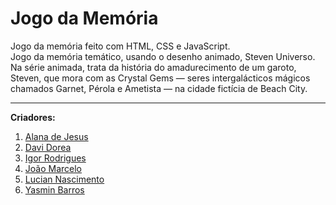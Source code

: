 # Jogo da Memória
Jogo da memória feito com HTML, CSS e JavaScript.<br />
Jogo da memória temático, usando o desenho animado, Steven Universo. Na série animada, trata da história do amadurecimento de um garoto, Steven, que mora com as Crystal Gems — seres intergalácticos mágicos chamados Garnet, Pérola e Ametista — na cidade fictícia de Beach City.
***
**Criadores:**
1. [Alana de Jesus](https://github.com/lanaajs)
2. [Davi Dorea](https://github.com/ddorea)
3. [Igor Rodrigues](https://github.com/Igorodri)
4. [João Marcelo](https://github.com/JMarcelloDias)
5. [Lucian Nascimento](https://github.com/luci-vit)
6. [Yasmin Barros](https://github.com/minksouza)

